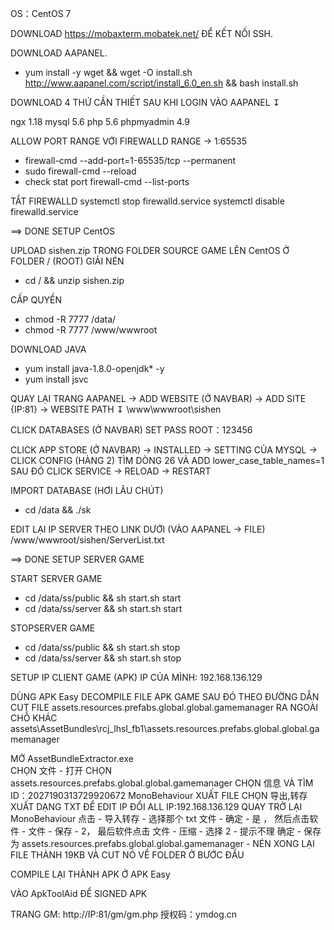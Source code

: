 OS：CentOS 7

DOWNLOAD https://mobaxterm.mobatek.net/ ĐỂ KẾT NỐI SSH.

DOWNLOAD AAPANEL.
- yum install -y wget && wget -O install.sh http://www.aapanel.com/script/install_6.0_en.sh && bash install.sh

DOWNLOAD 4 THỨ CẦN THIẾT SAU KHI LOGIN VÀO AAPANEL ↧

ngx 1.18
mysql 5.6
php 5.6
phpmyadmin 4.9

ALLOW PORT RANGE VỚI FIREWALLD
RANGE -> 1:65535

- firewall-cmd --add-port=1-65535/tcp --permanent
- sudo firewall-cmd --reload
- check stat port firewall-cmd --list-ports

TẮT FIREWALLD
systemctl stop firewalld.service
systemctl disable firewalld.service

==> DONE SETUP CentOS

UPLOAD sishen.zip TRONG FOLDER SOURCE GAME LÊN CentOS Ở FOLDER / (ROOT)
GIẢI NÉN

- cd / && unzip sishen.zip

CẤP QUYỀN

- chmod -R 7777 /data/
- chmod -R 7777 /www/wwwroot

DOWNLOAD JAVA

- yum install java-1.8.0-openjdk\* -y
- yum install jsvc

QUAY LẠI TRANG AAPANEL -> ADD WEBSITE (Ở NAVBAR) -> ADD SITE {IP:81} -> WEBSITE PATH ↧
\www\wwwroot\sishen

CLICK DATABASES (Ở NAVBAR) SET PASS ROOT：123456

CLICK APP STORE (Ở NAVBAR) -> INSTALLED -> SETTING CỦA MYSQL -> CLICK CONFIG (HÀNG 2)
TÌM DÒNG 26 VÀ ADD lower_case_table_names=1
SAU ĐÓ CLICK SERVICE -> RELOAD -> RESTART

IMPORT DATABASE (HƠI LÂU CHÚT)

- cd /data && ./sk

EDIT LẠI IP SERVER THEO LINK DƯỚI (VÀO AAPANEL -> FILE)
/www/wwwroot/sishen/ServerList.txt

==> DONE SETUP SERVER GAME

START SERVER GAME

- cd /data/ss/public && sh start.sh start
- cd /data/ss/server && sh start.sh start

STOPSERVER GAME

- cd /data/ss/public && sh start.sh stop
- cd /data/ss/server && sh start.sh stop

SETUP IP CLIENT GAME (APK)
IP CỦA MÌNH: 192.168.136.129

DÙNG APK Easy DECOMPILE FILE APK GAME SAU ĐÓ THEO ĐƯỜNG DẪN CUT FILE assets.resources.prefabs.global.global.gamemanager
RA NGOÀI CHỖ KHÁC
assets\AssetBundles\rcj_lhsl_fb1\assets.resources.prefabs.global.global.gamemanager

MỞ AssetBundleExtractor.exe  
CHỌN 文件 - 打开 CHỌN assets.resources.prefabs.global.global.gamemanager
CHỌN 信息 VÀ TÌM ID：2027190313729920672 MonoBehaviour
XUẤT FILE CHỌN 导出,转存 XUẤT DẠNG TXT ĐỂ EDIT IP
ĐỔI ALL IP:192.168.136.129
QUAY TRỞ LẠI MonoBehaviour 点击 - 导入转存 - 选择那个 txt 文件 - 确定 - 是 ，
然后点击软件 - 文件 - 保存 - 2，
最后软件点击 文件 - 压缩 - 选择 2 - 提示不理 确定 - 保存为 assets.resources.prefabs.global.global.gamemanager -
NÉN XONG LẠI FILE THÀNH 19KB VÀ CUT NÓ VỀ FOLDER Ở BƯỚC ĐẦU

COMPILE LẠI THÀNH APK Ở APK Easy

VÀO ApkToolAid ĐỂ SIGNED APK

TRANG GM:
http://IP:81/gm/gm.php
授权码：ymdog.cn
